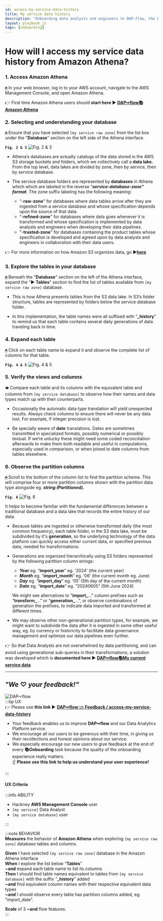 ```yaml
---
id: access-my-service-data-history
title: My service data history
description: "Onboarding data analysts and engineers to DAP⇨flow, the Data Analytics Platform Airflow integration."
layout: playbook_js
tags: [onboarding]
---
```


# How will I access my service data history from Amazon Athena?

### 1. Access Amazon Athena
**`🖱`** In your web browser, log in to your AWS account, navigate to the AWS Management Console, and open Amazon Athena. 
   
👉 First time Amazon Athena users should **start here ►** **[DAP⇨flow📚Amazon Athena](../onboarding/access-my-Amazon-Athena-database)** 

### 2. Selecting and understanding your database
**`🖱`** Ensure that you have selected `[my service raw zone]` from the list box under the "**Database**" section on the left side of the Athena interface.

**`Fig. 2 & 3`** ![Fig. 2 & 3](../images/access-my-service-data-history-two-three.png)

* Athena’s databases are actually catalogs of the data stored in the AWS S3 storage buckets and folders, which we collectively call a **data lake.** From the top level, data lakes are divided by zone, then by service, then by service database. 

* The service database folders are represented by **databases** in Athena which which are labeled in the reverse “***service*\-*database*\-*zone” format***. The zone suffix labeling has the following meaning:  
   * “-**raw-zone**" for databases where data tables arrive after they are ingested from a service database and whose specification depends upon the source of that data.  
   * “-**refined-zone**" for databases where data goes whenever it is transformed and whose specification is implemented by data analysts and engineers when developing their data pipelines.  
   * “-**trusted-zone**" for databases containing the product tables whose specification is developed and agreed upon by data analysts and engineers in collaboration with their data users.

👉 For more information on how Amazon S3 organizes data, go ►[**here**](https://docs.aws.amazon.com/AmazonS3/latest/userguide/organizing-objects.html)

### 3. Explore the tables in your database
**`🖱`** Beneath the "**Database**" section on the left of the Athena interface, expand the "**► Tables**" section to find the list of tables available from `[my service raw zone]` database.

* This is how Athena presents tables from the S3 data lake. In S3’s folder structure, tables are represented by folders below the service database folder.

* In this implementation, the table names were all suffixed with “**\_history**” to remind us that each table contains several daily generations of data traveling back in time.  

### 4. Expand each table
**`🖱`** Click on each table name to expand it and observe the complete list of columns for that table.

**`Fig. 4 & 5`** ![Fig. 4 & 5](../images/access-my-service-data-history-four-five.png)

### 5. Verify the views and columns
**`👁`** Compare each table and its columns with the equivalent table and columns from `[my service database]` to observe how their names and data types match up with their counterparts.

* Occasionally the automatic data type translation will yield unexpected results. Always check columns to ensure there will never be any data lost. For example, if integer precision is lost.

* Be specially aware of **date** translations. Dates are sometimes transmitted in specialized formats, possibly numerical or possibly textual. If we’re unlucky these might need some coded reconciliation afterwards to make them both readable and useful in computations, especially used in comparison, or when joined to date columns from tables elsewhere.

### 6. Observe the partition columns
**`🖱`** Scroll to the bottom of the column list to find the partition scheme. This will comprise four or more partition columns shown with the partition data type alongside eg. ***string (Partitioned).***

**`Fig. 6`** ![Fig. 6](../images/access-my-service-data-history-six.png)

It helps to become familiar with the fundamental differences between a traditional database and a data lake that records the entire history of our data.

* Because tables are ingested or otherwise transformed daily (the most common frequency), each table folder, in the S3 data lake, must be subdivided by it's **generation**, so the underlying technology of the data platform can quickly access either current data, or specified previous data, needed for transformations. 

* Generations are organized hierarchically using S3 folders represented by the following partition column strings:   
   * ***Year*** eg. “**import\_year**” eg. ‘2024’ (the current year)  
   * ***Month*** eg. “**import\_month**” eg. ‘06’ (the current month eg. June)  
   * ***Day*** eg. “**import\_day**” eg. ‘05’ (5th day of the current month)  
   * ***Date*** eg. “**import\_date**” eg. “20240605” (5th June 2024\)  

   We might see alternatives to "**import\_**…" column prefixes such as “**transform\_**…” or “**generation\_**…”, or observe combinations of generation the prefixes, to indicate data imported and transformed at different times.

* We may observe other non-generational partition types, for example, we might want to subdivide the data after it is ingested in some other useful way, eg. by currency or historicity to facilitate data governance management and optimize our data pipelines even further. 

👉 So that Data Analysts are not overwhelmed by data partitioning, and can avoid using generational sub-queries in their transformations, a solution was developed which is **documented here ►** **[DAP⇨flow📚My current service data](../onboarding/access-my-current-service-data)** 

---
## ***"We* ♡ *your feedback!"***
![DAP⇨flow](../images/DAPairflowFLOWleft.png)  
:::tip UX  
👉 Please use **this link ►** [**DAP⇨flow** `UX` **Feedback / access-my-service-data-history**](https://docs.google.com/forms/d/e/1FAIpQLSfCAYaKcZDJPzdhVZGno2R7Xzb36UzYU1FdC0W0YcOLXlLGag/viewform?usp=pp_url&entry.339550210=access-my-service-data-history)  
- Your feedback enables us to improve **DAP⇨flow** and our Data Analytics Platform service.  
- We encourage all our users to be generous with their time, in giving us their recollections and honest opinions about our service.  
- We especially encourage our new users to give feedback at the end of every **📚Onboarding** task because the quality of the onboarding experience really matters.  
☝ **Please use this link to help us understand your user experience!**  

:::

#### UX Criteria
:::info ABILITY  
* Hackney **AWS Management Console** user  
* `[my service]` Data Analyst
* `[my service database]` user

:::

:::note BEHAVIOR  
**Measures** the behavior of **Amazon Athena** when exploring `[my service raw zone]` database tables and columns.  

**Given** I have selected `[my service raw zone]` database in the Amazon Athena interface  
**When** I explore the list below “**Tables**”  
**~and** expand each table name to list its columns  
**Then** I should find table names equivalent to tables from `[my service database]` with the suffix “**_history**” added  
**~and** find equivalent column names with their respective equivalent data types  
**~and** I should observe every table has partition columns added, eg. “import_date”.  

**Scale** of 3 **~and** flow features.  
:::
